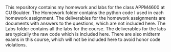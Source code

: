 This repository contains my homework and labs for the class APPM4600 at CU Boulder.
The Homework folder contains the python code I used in each homework assignment.
The deliverables for the homework assignments are documents with answers to the questions, which are not included here.
The Labs folder contains all the labs for the course.
The deliverables for the labs are typically the raw code which is included here.
There are also midterm exams in this course, which will not be included here to avoid honor code violations.
